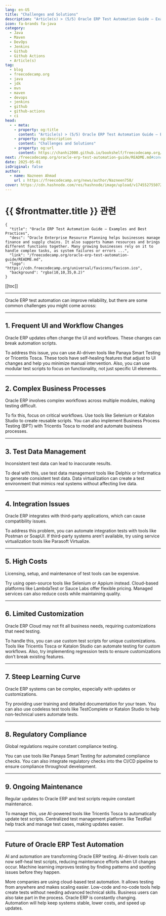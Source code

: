 ```yaml
---
lang: en-US
title: "Challenges and Solutions"
description: "Article(s) > (5/5) Oracle ERP Test Automation Guide – Examples and Best Practices" 
icon: fa-brands fa-java
category:
  - Java
  - Maven
  - DevOps
  - Jenkins
  - Github
  - Github Actions
  - Article(s)
tag:
  - blog
  - freecodecamp.org
  - java
  - jdk
  - mvn
  - maven
  - devops
  - jenkins
  - github
  - github-actions
  - ci
head:
  - - meta:
    - property: og:title
      content: "Article(s) > (5/5) Oracle ERP Test Automation Guide – Examples and Best Practices"
    - property: og:description
      content: "Challenges and Solutions"
    - property: og:url
      content: https://chanhi2000.github.io/bookshelf/freecodecamp.org/oracle-erp-test-automation-guide/challenges-and-solutions.html
next: /freecodecamp.org/oracle-erp-test-automation-guide/README.md#conclusion
date: 2025-05-01
isOriginal: false
author:
  - name: Nazneen Ahmad
    url : https://freecodecamp.org/news/author/Nazneen758/
cover: https://cdn.hashnode.com/res/hashnode/image/upload/v1745527550725/45d7f400-d345-4448-ab84-d3327dc425a6.png
---
```


# {{ $frontmatter.title }} 관련

```component VPCard
{
  "title": "Oracle ERP Test Automation Guide – Examples and Best Practices",
  "desc": "Oracle Enterprise Resource Planning helps businesses manage finance and supply chains. It also supports human resources and brings different functions together. Many growing businesses rely on it to handle complex tasks, as system failures or errors ...",
  "link": "/freecodecamp.org/oracle-erp-test-automation-guide/README.md",
  "logo": "https://cdn.freecodecamp.org/universal/favicons/favicon.ico",
  "background": "rgba(10,10,35,0.2)"
}
```

[[toc]]

---

<SiteInfo
  name="Oracle ERP Test Automation Guide – Examples and Best Practices"
  desc="Oracle Enterprise Resource Planning helps businesses manage finance and supply chains. It also supports human resources and brings different functions together. Many growing businesses rely on it to handle complex tasks, as system failures or errors ..."
  url="https://freecodecamp.org/news/oracle-erp-test-automation-guide#heading-challenges-and-solutions"
  logo="https://cdn.freecodecamp.org/universal/favicons/favicon.ico"
  preview="https://cdn.hashnode.com/res/hashnode/image/upload/v1745527550725/45d7f400-d345-4448-ab84-d3327dc425a6.png"/>

Oracle ERP test automation can improve reliability, but there are some common challenges you might come across:

---

## 1. Frequent UI and Workflow Changes

Oracle ERP updates often change the UI and workflows. These changes can break automation scripts.

To address this issue, you can use AI-driven tools like Panaya Smart Testing or Tricentis Tosca. These tools have self-healing features that adjust to UI changes and help you minimize manual intervention. Also, you can use modular test scripts to focus on functionality, not just specific UI elements.

---

## 2. Complex Business Processes

Oracle ERP involves complex workflows across multiple modules, making testing difficult.

To fix this, focus on critical workflows. Use tools like Selenium or Katalon Studio to create reusable scripts. You can also implement Business Process Testing (BPT) with Tricentis Tosca to model and automate business processes.

---

## 3. Test Data Management

Inconsistent test data can lead to inaccurate results.

To deal with this, use test data management tools like Delphix or Informatica to generate consistent test data. Data virtualization can create a test environment that mimics real systems without affecting live data.

---

## 4. Integration Issues

Oracle ERP integrates with third-party applications, which can cause compatibility issues.

To address this problem, you can automate integration tests with tools like Postman or SoapUI. If third-party systems aren’t available, try using service virtualization tools like Parasoft Virtualize.

---

## 5. High Costs

Licensing, setup, and maintenance of test tools can be expensive.

Try using open-source tools like Selenium or Appium instead. Cloud-based platforms like LambdaTest or Sauce Labs offer flexible pricing. Managed services can also reduce costs while maintaining quality.

---

## 6. Limited Customization

Oracle ERP Cloud may not fit all business needs, requiring customizations that need testing.

To handle this, you can use custom test scripts for unique customizations. Tools like Tricentis Tosca or Katalon Studio can automate testing for custom workflows. Also, try implementing regression tests to ensure customizations don’t break existing features.

---

## 7. Steep Learning Curve

Oracle ERP systems can be complex, especially with updates or customizations.

Try providing user training and detailed documentation for your team. You can also use codeless test tools like TestComplete or Katalon Studio to help non-technical users automate tests.

---

## 8. Regulatory Compliance

Global regulations require constant compliance testing.

You can use tools like Panaya Smart Testing for automated compliance checks. You can also integrate regulatory checks into the CI/CD pipeline to ensure compliance throughout development.

---

## 9. Ongoing Maintenance

Regular updates to Oracle ERP and test scripts require constant maintenance.

To manage this, use AI-powered tools like Tricentis Tosca to automatically update test scripts. Centralized test management platforms like TestRail help track and manage test cases, making updates easier.

---

## Future of Oracle ERP Test Automation

AI and automation are transforming Oracle ERP testing. AI-driven tools can now self-heal test scripts, reducing maintenance efforts when UI changes occur. Machine learning improves testing by finding patterns and spotting issues before they happen.

More companies are using cloud-based test automation. It allows testing from anywhere and makes scaling easier. Low-code and no-code tools help create tests without needing advanced technical skills. Business users can also take part in the process. Oracle ERP is constantly changing. Automation will help keep systems stable, lower costs, and speed up updates.
